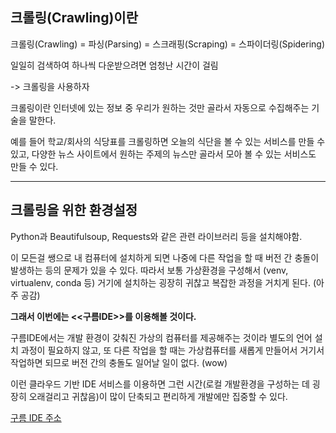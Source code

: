 ## 크롤링(Crawling)이란

크롤링(Crawling) = 파싱(Parsing) = 스크래핑(Scraping) = 스파이더링(Spidering)



일일히 검색하여 하나씩 다운받으려면 엄청난 시간이 걸림

-> 크롤링을 사용하자



크롤링이란 인터넷에 있는 정보 중 우리가 원하는 것만 골라서 자동으로 수집해주는 기술을 말한다.



예를 들어 학교/회사의 식당표를 크롤링하면 오늘의 식단을 볼 수 있는 서비스를 만들 수 있고, 다양한 뉴스 사이트에서 원하는 주제의 뉴스만 골라서 모아 볼 수 있는 서비스도 만들 수 있다.



<hr></hr>

## 크롤링을 위한 환경설정

Python과 Beautifulsoup, Requests와 같은 관련 라이브러리 등을 설치해야함.

이 모든걸 쌩으로 내 컴퓨터에 설치하게 되면 나중에 다른 작업을 할 때 버전 간 충돌이 발생하는 등의 문제가 있을 수 있다.  따라서 보통 가상환경을 구성해서 (venv, virtualenv, conda 등) 거기에 설치하는 굉장히 귀찮고 복잡한 과정을 거치게 된다. (아주 공감)



**그래서 이번에는 <<구름IDE>>를 이용해볼 것이다.**

구름IDE에서는 개발 환경이 갖춰진 가상의 컴퓨터를 제공해주는 것이라 별도의 언어 설치 과정이 필요하지 않고, 또 다른 작업을 할 때는 가상컴퓨터를 새롭게 만들어서 거기서 작업하면 되므로 버전 간의 충돌도 일어날 일이 없다. (wow)

이런 클라우드 기반 IDE 서비스를 이용하면 그런 시간(로컬 개발환경을 구성하는 데 굉장히 오래걸리고 귀찮음)이 많이 단축되고 편리하게 개발에만 집중할 수 있다.

[구름 IDE 주소](ide.goorm.io)



